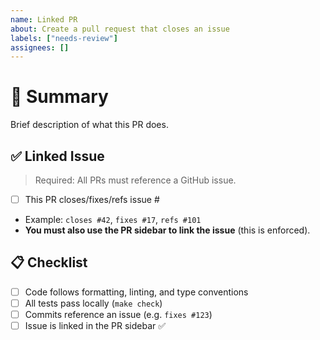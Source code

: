 ```yaml
---
name: Linked PR
about: Create a pull request that closes an issue
labels: ["needs-review"]
assignees: []
---
```


# 🧠 Summary

Brief description of what this PR does.

## ✅ Linked Issue

> Required: All PRs must reference a GitHub issue.

- [ ] This PR closes/fixes/refs issue #
- Example: `closes #42`, `fixes #17`, `refs #101`
- **You must also use the PR sidebar to link the issue** (this is enforced).

## 📋 Checklist

- [ ] Code follows formatting, linting, and type conventions
- [ ] All tests pass locally (`make check`)
- [ ] Commits reference an issue (e.g. `fixes #123`)
- [ ] Issue is linked in the PR sidebar ✅
